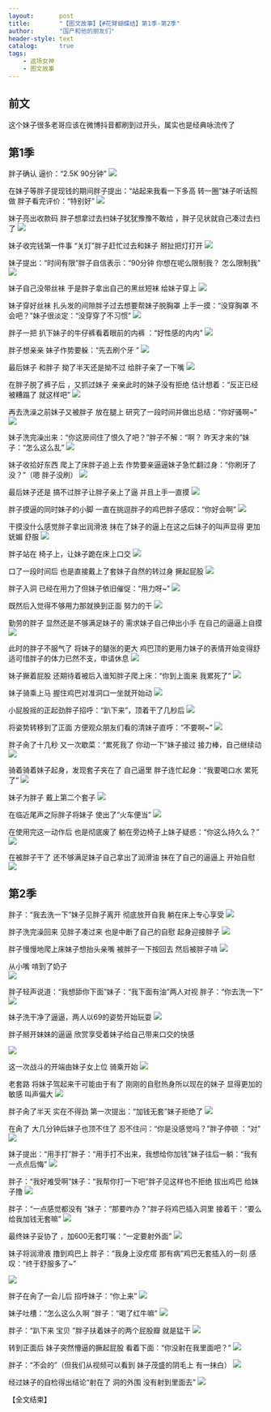 ```yaml
---
layout:       post
title:        "【图文故事】【#花臂蝴蝶结】第1季-第2季"
author:       "国产和他的朋友们"
header-style: text
catalog:      true
tags:
    - 返场女神
    - 图文故事
---
```


## 前文

这个妹子很多老哥应该在微博抖音都刷到过开头，属实也是经典咏流传了

## 第1季

胖子确认 逼价：“2.5K 90分钟” 
![](https://pj.oz0ays.app/tupian/forum/202411/14/121013xazcgccezn7ecgrl.gif)

在妹子等胖子提现钱的期间胖子提出：“站起来我看一下多高 转一圈”妹子听话照做 胖子看完评价：“特别好” 
![](https://pj.oz0ays.app/tupian/forum/202411/14/121024r8ukiy5ttc5ds57s.gif)

妹子亮出收款码 胖子想拿过去扫妹子犹犹豫豫不敢给 ，胖子见状就自己凑过去扫了 
![](https://pj.oz0ays.app/tupian/forum/202411/14/121041atjs73zfddfes7f7.gif)

妹子收完钱第一件事 “关灯”胖子赶忙过去和妹子 掰扯把灯打开 
![](https://pj.oz0ays.app/tupian/forum/202411/14/121052j7ed08ckko0pgoex.gif)

妹子提出：“时间有限”胖子自信表示：“90分钟 你想在呢么限制我？ 怎么限制我” 
![](https://pj.oz0ays.app/tupian/forum/202411/14/121101ljhj5wrhiw54jz5h.gif)

妹子自己没带丝袜 于是胖子拿出自己的黑丝短袜 给妹子穿上 
![](https://pj.oz0ays.app/tupian/forum/202411/14/121114peonmwbwteeezwqq.gif)

妹子穿好丝袜 扎头发的间隙胖子过去想要帮妹子脱胸罩 上手一摸：“没穿胸罩 不会吧？”妹子很淡定：“没穿穿了不习惯” 
![](https://pj.oz0ays.app/tupian/forum/202411/14/121119evsa8wv9nanxcq9n.gif)

胖子一把 扒下妹子的牛仔裤看着眼前的内裤 ：“好性感的内内” 
![](https://pj.oz0ays.app/tupian/forum/202411/14/121136s19mwz5geygw6g49.gif)

胖子想亲亲 妹子作势要躲：“先去刷个牙 ” 
![](https://pj.oz0ays.app/tupian/forum/202411/14/121152tobo8l8fboclt0wc.gif)

最后妹子 和胖子 拗了半天还是拗不过 给胖子亲了一下嘴 
![](https://pj.oz0ays.app/tupian/forum/202411/14/121204tpmqluzfatuaqlfu.gif)

在胖子脱了裤子后 ，又抓过妹子 亲亲此时的妹子没有拒绝 估计想着：“反正已经被糟蹋了 就这样吧” 
![](https://pj.oz0ays.app/tupian/forum/202411/14/121216btyrjjr2sf1ss223.gif)

再去洗澡之前妹子又被胖子 放在腿上 研究了一段时间并做出总结：“你好骚啊~” 
![](https://pj.oz0ays.app/tupian/forum/202411/14/121222allc56jsjyvjkccj.gif)

妹子洗完澡出来：“你这房间住了恨久了吧？”胖子不解：“啊？ 昨天才来的”妹子：“怎么这么乱” 
![](https://pj.oz0ays.app/tupian/forum/202411/14/121233ykyjpazuympu6cja.gif)

妹子收拾好东西 爬上了床胖子追上去 作势要亲逼逼妹子急忙翻过身：“你刷牙了没？”（嗯 胖子没刷） 
![](https://pj.oz0ays.app/tupian/forum/202411/14/121248iueoezu0jl1qaujp.gif)

最后妹子还是 搞不过胖子让胖子亲上了逼 并且上手一直摸 
![](https://pj.oz0ays.app/tupian/forum/202411/14/121306xfzfx7fphibvp4fb.gif)

胖子摸逼的同时妹子的小脚 一直在挑逗胖子的鸡巴胖子感叹：“你好会啊” 
![](https://pj.oz0ays.app/tupian/forum/202411/14/121319vhh5fvxfehhd7027.gif)

干摸没什么感觉胖子拿出润滑液 抹在了妹子的逼上在这之后妹子的叫声显得 更加妩媚 舒服 
![](https://pj.oz0ays.app/tupian/forum/202411/14/121340avuzg90rs2k2zyd9.gif)

胖子站在 椅子上，让妹子跪在床上口交 
![](https://pj.oz0ays.app/tupian/forum/202411/14/121351fcoubw84yococnj7.gif)

口了一段时间后 也是直接戴上了套妹子自然的转过身 撅起屁股 
![](https://pj.oz0ays.app/tupian/forum/202411/14/121400v57ooo00jj7ood0h.gif)

胖子入洞 已经在用力了但妹子依旧催促：“用力呀~” 
![](https://pj.oz0ays.app/tupian/forum/202411/14/121420gqq4elu6ze0flduy.gif)

既然后入觉得不够用力那就换到正面 努力的干 
![](https://pj.oz0ays.app/tupian/forum/202411/14/121435cg0knwghzg0cqc9w.gif)

勤劳的胖子 显然还是不够满足妹子的 需求妹子自己伸出小手 在自己的逼逼上自摸 
![](https://pj.oz0ays.app/tupian/forum/202411/14/121448ma6zhp4qfk24iv5g.gif)

此时的胖子不服气了 将妹子的腿张的更大 鸡巴顶的更用力妹子的表情开始变得舒适可惜胖子的体力已然不支，申请休息 
![](https://pj.oz0ays.app/tupian/forum/202411/14/121502id1ub7lv9243n2p5.gif)

妹子撅着屁股 还期待着被后入谁知胖子爬上床：“你到上面来 我累死了” 
![](https://pj.oz0ays.app/tupian/forum/202411/14/121520gc2ql1zs1ccb8lss.gif)

妹子骑乘上马 握住鸡巴对准洞口一坐就开始动 
![](https://pj.oz0ays.app/tupian/forum/202411/14/121532azfflwllkccctcok.gif)

小屁股摇的正起劲胖子招呼：“趴下来”，顶着干了几秒后 
![](https://pj.oz0ays.app/tupian/forum/202411/14/121553oau37auy1uhkgkh2.gif)

将姿势转移到了正面 方便观众朋友们看的清妹子直呼：“不要啊~” 
![](https://pj.oz0ays.app/tupian/forum/202411/14/121610rpe92vtet0bfv9b6.gif)

胖子肏了十几秒 又一次歇菜：“累死我了 你动一下”妹子接过 接力棒，自己继续动 
![](https://pj.oz0ays.app/tupian/forum/202411/14/121634neae5f2fxnxygx2e.gif)

骑着骑着妹子起身，发现套子夹在了 自己逼里 胖子连忙起身：“我要喝口水 累死了” 
![](https://pj.oz0ays.app/tupian/forum/202411/14/121649akgk9199uu2a9r57.gif)

妹子为胖子 戴上第二个套子 
![](https://pj.oz0ays.app/tupian/forum/202411/14/121704i4z4oxruxrgrg7ef.gif)

在临近尾声之际胖子将妹子 使出了“火车便当” 
![](https://pj.oz0ays.app/tupian/forum/202411/14/121720lsl1mji7l7so31za.gif)

在使用完这一动作后 也是彻底废了 躺在旁边椅子上妹子疑惑：“你这么持久么？” 
![](https://pj.oz0ays.app/tupian/forum/202411/14/121731lwfkf6szskddfbec.gif)

在被胖子干了 还不够满足妹子自己拿出了润滑油 抹在了自己的逼逼上 开始自慰 
![](https://pj.oz0ays.app/tupian/forum/202411/14/121750pwa31lk228y2nn2l.gif)

## 第2季

胖子：“我去洗一下”妹子见胖子离开 彻底放开自我 躺在床上专心享受 
![](https://pj.oz0ays.app/tupian/forum/202411/14/121809hpp4nt6pbxcmbxpc.gif)

胖子洗完澡回来 见胖子凑过来 也是中断了自己的自慰 起身迎接胖子 
![](https://pj.oz0ays.app/tupian/forum/202411/14/121821flpgkhgu8uzue9lc.gif)

胖子慢慢地爬上床妹子想抬头亲嘴 被胖子一下按回去 然后被胖子啃 
![](https://pj.oz0ays.app/tupian/forum/202411/14/121828aypo7h77ued0yvym.gif)

从小嘴 啃到了奶子  
![](https://pj.oz0ays.app/tupian/forum/202411/14/121854qj3hxg131gj5j1yi.gif)

胖子轻声说道：“我想舔你下面”妹子：“我下面有油”两人对视 胖子：“你去洗一下” 
![](https://pj.oz0ays.app/tupian/forum/202411/14/121905ow9u2zvt2qbpquzp.gif)

妹子洗干净了逼逼，两人以69的姿势开始玩耍 
![](https://pj.oz0ays.app/tupian/forum/202411/14/121912h9c9ochd9c3ycb39.gif)

胖子掰开妹妹的逼逼 欣赏享受着妹子给自己带来口交的快感
 
![](https://pj.oz0ays.app/tupian/forum/202411/14/121931bp8zgiuivy1at6ua.gif)

这一次战斗的开端由妹子女上位 骑乘开始 
![](https://pj.oz0ays.app/tupian/forum/202411/14/121951sxol5ii09mcdxjxm.gif)

老套路 将妹子驾起来干可能由于有了 刚刚的自慰热身所以现在的妹子 显得更加的敏感 叫声偏大 
![](https://pj.oz0ays.app/tupian/forum/202411/14/122013yz9qmfor3rlsglor.gif)

胖子肏了半天 实在不得劲 第一次提出：“加钱无套”妹子拒绝了 
![](https://pj.oz0ays.app/tupian/forum/202411/14/122026pp9sui8si9o8lhvo.gif)

在肏了 大几分钟后妹子也顶不住了 忍不住问：“你是没感觉吗？”胖子停顿 ：“对” 
![](https://pj.oz0ays.app/tupian/forum/202411/14/122034r0dheehb2klzegqb.gif)

妹子提出：“用手打”胖子：“用手打不出来，我想给你加钱”妹子往后一躺：“我有一点点后悔” 
![](https://pj.oz0ays.app/tupian/forum/202411/14/122043e72oggs8l7p2www2.gif)

胖子：“我好难受啊”妹子：“我帮你打一下吧”胖子见这样也不拒绝 拔出鸡巴 给妹子撸 
![](https://pj.oz0ays.app/tupian/forum/202411/14/122100ylmjl3jg6azoz6cm.gif)

胖子：“一点感觉都没有 ”妹子：“那要咋办？”胖子将鸡巴插入洞里 接着干：“要么给我加钱无套嘛” 
![](https://pj.oz0ays.app/tupian/forum/202411/14/122142lglfw1hvld54dco4.gif)

最终妹子妥协了 ，加600无套叮嘱：“一定要射外面” 
![](https://pj.oz0ays.app/tupian/forum/202411/14/122203u3n8n4l8uulqloo5.gif)

妹子将润滑液 撸到鸡巴上 胖子：“我身上没疙瘩 那有病”鸡巴无套插入的一刻 感叹：“终于舒服多了~”
 
![](https://pj.oz0ays.app/tupian/forum/202411/14/122222oi1irtt14eh45rz7.gif)

胖子在肏了一会儿后 招呼妹子：“你上来” 
![](https://pj.oz0ays.app/tupian/forum/202411/14/122245l2psgpjbnghgtytj.gif)

妹子吐槽：“怎么这么久啊 ”胖子：“喝了红牛嘛” 
![](https://pj.oz0ays.app/tupian/forum/202411/14/122257iioi99szgii5nnyi.gif)

胖子：“趴下来 宝贝 ”胖子扶着妹子的两个屁股瓣 就是猛干 
![](https://pj.oz0ays.app/tupian/forum/202411/14/122306lg8n96463oh8xxbz.gif)

转到正面后 妹子突然懵逼的撅起屁股 看着下面：“你没射在我里面吧？” 
![](https://pj.oz0ays.app/tupian/forum/202411/14/122317zilzt4h5dlzddddh.gif)

胖子：“不会的”（但我们从视频可以看到 妹子茂盛的阴毛上 有一抹白） 
![](https://pj.oz0ays.app/tupian/forum/202411/14/122329jvh5ekv89zjlfj9z.gif)

经过妹子的自检得出结论“射在了 洞的外围 没有射到里面去” 
![](https://pj.oz0ays.app/tupian/forum/202411/14/122339ingmy0c88alrx5jc.gif)

【全文结束】